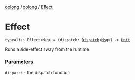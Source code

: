 [oolong](../index.md) / [oolong](index.md) / [Effect](./-effect.md)

# Effect

`typealias Effect<Msg> = (dispatch: `[`Dispatch`](-dispatch.md)`<`[`Msg`](-effect.md#Msg)`>) -> `[`Unit`](https://kotlinlang.org/api/latest/jvm/stdlib/kotlin/-unit/index.html)

Runs a side-effect away from the runtime

### Parameters

`dispatch` - the dispatch function
